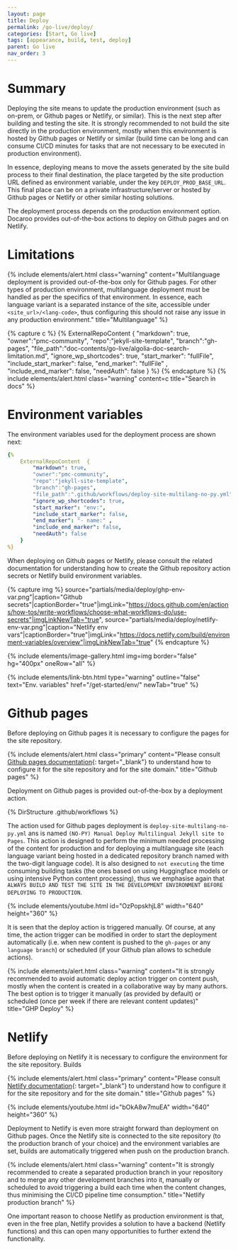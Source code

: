 ```yaml
---
layout: page
title: Deploy
permalink: /go-live/deploy/
categories: [Start, Go live]
tags: [appearance, build, test, deploy]
parent: Go live
nav_order: 3
---
```


# Summary
Deploying the site means to update the production environment (such as on-prem, or Github pages or Netlify, or similar). This is the next step after building and testing the site. It is strongly recommended to not build the site directly in the production environment, mostly when this environment is hosted by Github pages or Netlify or similar (build time can be long and can consume CI/CD minutes for tasks that are not necessary to be executed in production environment). 

In essence, deploying means to move the assets generated by the site build process to their final destination, the place targeted by the site production URL defined as environment variable, under the key `DEPLOY_PROD_BASE_URL`. This final place can be on a private infrastructure/server or hosted by Github pages or Netlify or other similar hosting solutions.

The deployment process depends on the production environment option. Docaroo provides out-of-the-box actions to deploy on Github pages and on Netlify.

# Limitations

{% include elements/alert.html 
  class="warning" 
  content="Multilanguage deployment is provided out-of-the-box only for Github pages. For other types of production environment, multilanguage deployment must be handled as per the specifics of that environment. In essence, each language variant is a separated instance of the site, accessible under `<site_url>/<lang-code>`, thus configuring this should not raise any issue in any production environment."
  title="Multilanguage" 
%}

{% capture c %}
  {% 
    ExternalRepoContent  { 
        "markdown": true,
        "owner":"pmc-community", 
        "repo":"jekyll-site-template", 
        "branch":"gh-pages", 
        "file_path":"doc-contents/go-live/algolia-doc-search-limitation.md", 
        "ignore_wp_shortcodes": true, 
        "start_marker": "fullFile",
        "include_start_marker": false,
        "end_marker": "fullFile" ,
        "include_end_marker": false,
        "needAuth": false
    }
%}
{% endcapture %}
{% include elements/alert.html class="warning" content=c title="Search in docs" %}

# Environment variables
The environment variables used for the deployment process are shown next:

```yml
{% 
    ExternalRepoContent  { 
        "markdown": true,
        "owner":"pmc-community", 
        "repo":"jekyll-site-template", 
        "branch":"gh-pages", 
        "file_path":".github/workflows/deploy-site-multilang-no-py.yml", 
        "ignore_wp_shortcodes": true, 
        "start_marker": "env:",
        "include_start_marker": false,
        "end_marker": "- name:" ,
        "include_end_marker": false,
        "needAuth": false
    }
%}
```
When deploying on Github pages or Netlify, please consult the related documentation for understanding how to create the Github repository action secrets or Netlify build environment variables.

{% capture img %}
    source="partials/media/deploy/ghp-env-var.png"|caption="Github secrets"|captionBorder="true"|imgLink="https://docs.github.com/en/actions/how-tos/write-workflows/choose-what-workflows-do/use-secrets"|imgLinkNewTab="true",
    source="partials/media/deploy/netlify-env-var.png"|caption="Netlify env vars"|captionBorder="true"|imgLink="https://docs.netlify.com/build/environment-variables/overview"|imgLinkNewTab="true"
{% endcapture %}

{% include elements/image-gallery.html 
  img=img 
  border="false" 
  hg="400px"
  oneRow="all" 
%}

{% include elements/link-btn.html 
    type="warning" 
    outline="false" 
    text="Env. variables" 
    href="/get-started/env/" 
    newTab="true" 
%}

# Github pages
Before deploying on Github pages it is necessary to configure the pages for the site repository.

{% include elements/alert.html 
  class="primary" 
  content="Please consult [Github pages documentation](https://docs.github.com/en/pages){: target=\"_blank\"} to understand how to configure it for the site repository and for the site domain."
  title="Github pages" 
%}

Deployment on Github pages is provided out-of-the-box by a deployment action. 

{% DirStructure .github/workflows %}

The action used for Github pages deployment is `deploy-site-multilang-no-py.yml` ans is named `(NO-PY) Manual Deploy Multilingual Jekyll site to Pages`. This action is designed to perform the minimum needed processing of the content for production and for deploying a multilanguage site (each language variant being hosted in a dedicated repository branch named with the two-digit language code). It is also designed to `not executing` the time consuming building tasks (the ones based on using Huggingface models or using intensive Python content processing), thus we emphasise again that `ALWAYS BUILD AND TEST THE SITE IN THE DEVELOPMENT ENVIRONMENT BEFORE DEPLOYING TO PRODUCTION`.

{% include elements/youtube.html 
    id="OzPopskhjL8" 
    width="640" 
    height="360"
%}

It is seen that the deploy action is triggered manually. Of course, at any time, the action trigger can be modified in order to start the deployment automatically (i.e. when new content is pushed to the `gh-pages` or any `language branch`) or scheduled (if your Github plan allows to schedule actions).

{% include elements/alert.html 
  class="warning" 
  content="It is strongly recommended to avoid automatic deploy action trigger on content push, mostly when the content is created in a collaborative way by many authors. The best option is to trigger it manually (as provided by default) or scheduled (once per week if there are relevant content updates)"
  title="GHP Deploy" 
%}

# Netlify
Before deploying on Netlify it is necessary to configure the environment for the site repository. Builds

{% include elements/alert.html 
  class="primary" 
  content="Please consult [Netlify documentation](https://docs.netlify.com/manage/domains/manage-domains/assign-a-domain-to-your-site-app){: target=\"_blank\"} to understand how to configure it for the site repository and for the site domain."
  title="Github pages" 
%}

{% include elements/youtube.html 
    id="bOkA8w7muEA" 
    width="640" 
    height="360"
%}

Deployment to Netlify is even more straight forward than deployment on Github pages. Once the Netlify site is connected to the site repository (to the production branch of your choice) and the environment variables are set, builds are automatically triggered when push on the production branch.

{% include elements/alert.html 
  class="warning" 
  content="It is strongly recommended to create a separated production branch in your repository and to merge any other development branches into it, manually or scheduled to avoid triggering a build each time when the content changes, thus minimising the CI/CD pipeline time consumption."
  title="Netlify production branch" 
%}

One important reason to choose Netlify as production environment is that, even in the free plan, Netlify provides a solution to have a backend (Netlify functions) and this can open many opportunities to further extend the functionality.